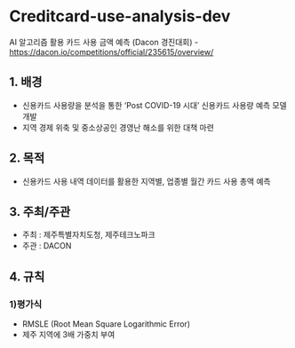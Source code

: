# Creditcard-use-analysis-dev
AI 알고리즘 활용 카드 사용 금액 예측 (Dacon 경진대회) - https://dacon.io/competitions/official/235615/overview/

## 1. 배경
- 신용카드 사용량을 분석을 통한  ‘Post COVID-19 시대’ 신용카드 사용량 예측 모델 개발
- 지역 경제 위축 및 중소상공인 경영난 해소를 위한 대책 마련

## 2. 목적
- 신용카드 사용 내역 데이터를 활용한 지역별, 업종별 월간 카드 사용 총액 예측

## 3. 주최/주관
- 주최 : 제주특별자치도청, 제주테크노파크
- 주관 : DACON

## 4. 규칙
### 1)평가식
- RMSLE (Root Mean Square Logarithmic Error) 
- 제주 지역에 3배 가중치 부여
